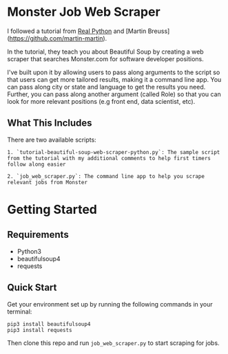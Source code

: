 # Monster Job Web Scraper

I followed a tutorial from [Real Python](https://realpython.com/beautiful-soup-web-scraper-python/) and [Martin Breuss] (https://github.com/martin-martin).

In the tutorial, they teach you about Beautiful Soup by creating a web scraper that searches Monster.com for software developer positions.

I've built upon it by allowing users to pass along arguments to the script so that users can get more tailored results, making it a command line app. You can pass along city or state and language to get the results you need. Further, you can pass along another argument (called Role) so that you can look for more relevant positions (e.g front end, data scientist, etc).

## What This Includes
There are two available scripts:

    1. `tutorial-beautiful-soup-web-scraper-python.py`: The sample script from the tutorial with my additional comments to help first timers follow along easier

    2. `job_web_scraper.py`: The command line app to help you scrape relevant jobs from Monster

# Getting Started

## Requirements
* Python3
* beautifulsoup4
* requests

## Quick Start
Get your environment set up by running the following commands in your terminal:
```
pip3 install beautifulsoup4
pip3 install requests
```
Then clone this repo and run ```job_web_scraper.py``` to start scraping for jobs.
